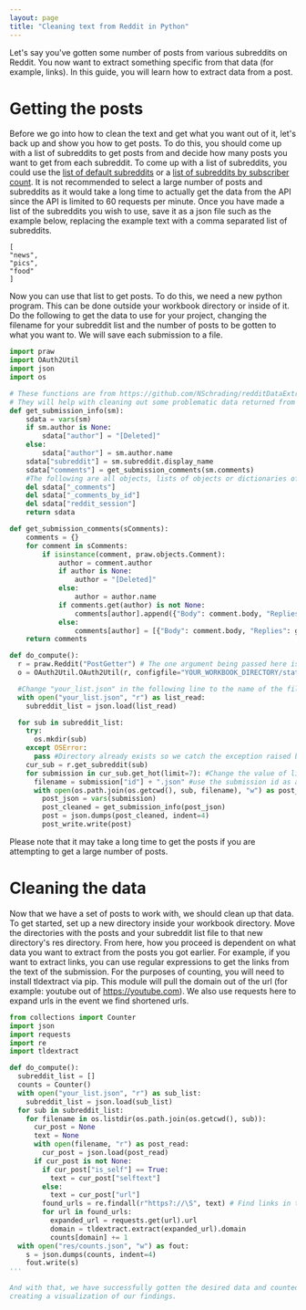 ```yaml
---
layout: page
title: "Cleaning text from Reddit in Python"
---
```


Let's say you've gotten some number of posts from various subreddits on Reddit. You now want to extract
something specific from that data (for example, links). In this guide, you will learn how to extract data
from a post.

# Getting the posts

Before we go into how to clean the text and get what you want out of it, let's back up and
show you how to get posts. To do this, you should come up with a list of subreddits to get
posts from and decide how many posts you want to get from each subreddit. To come up with
a list of subreddits, you could use the [list of default subreddits](https://www.reddit.com/r/defaults/comments/3hu24f/list_of_default_subreddits_20150821_multiple/)
or a [list of subreddits by subscriber count](http://redditlist.com/). It is not recommended to
select a large number of posts and subreddits as it would take a long time to actually get
the data from the API since the API is limited to 60 requests per minute. Once you have made
a list of the subreddits you wish to use, save it as a json file such as the example below,
replacing the example text with a comma separated list of subreddits.

```
[
"news",
"pics",
"food"
]
```

Now you can use that list to get posts. To do this, we need a new python program.
This can be done outside your workbook directory or inside of it. Do the following
to get the data to use for your project, changing the filename for
your subreddit list and the number of posts to be gotten to what you want to. We
will save each submission to a file.

```python
import praw
import OAuth2Util
import json
import os

# These functions are from https://github.com/NSchrading/redditDataExtractor/blob/master/RedditDataExtractor/redditDataExtractor.py
# They will help with cleaning out some problematic data returned from the API as well as making a list of comments
def get_submission_info(sm):
    sdata = vars(sm)
    if sm.author is None:
        sdata["author"] = "[Deleted]"
    else:
        sdata["author"] = sm.author.name
    sdata["subreddit"] = sm.subreddit.display_name
    sdata["comments"] = get_submission_comments(sm.comments)
    #The following are all objects, lists of objects or dictionaries of objects that we don't need anymore
    del sdata["_comments"]
    del sdata["_comments_by_id"]
    del sdata["reddit_session"]
    return sdata

def get_submission_comments(sComments):
    comments = {}
    for comment in sComments:
        if isinstance(comment, praw.objects.Comment):
            author = comment.author
            if author is None:
                author = "[Deleted]"
            else:
                author = author.name
            if comments.get(author) is not None:
                comments[author].append({"Body": comment.body, "Replies": get_comments(comment.replies)})
            else:
                comments[author] = [{"Body": comment.body, "Replies": get_comments(comment.replies)}]
    return comments

def do_compute():
  r = praw.Reddit("PostGetter") # The one argument being passed here is the user agent string which is required by the api
  o = OAuth2Util.OAuth2Util(r, configfile="YOUR_WORKBOOK_DIRECTORY/static/keys/oauth.ini") #if you are working within the workbook directory, change configfile to ../static/keys/oauth.ini

  #Change "your_list.json" in the following line to the name of the file where your subreddit list is stored.
  with open("your_list.json", "r") as list_read:
    subreddit_list = json.load(list_read)

  for sub in subreddit_list:
    try:
      os.mkdir(sub)
    except OSError:
      pass #Directory already exists so we catch the exception raised by os.mkdir() and move on
    cur_sub = r.get_subreddit(sub)
    for submission in cur_sub.get_hot(limit=7): #Change the value of limit to the number of posts you want to get
      filename = submission["id"] + ".json" #use the submission id as a filename
      with open(os.path.join(os.getcwd(), sub, filename), "w") as post_write:
        post_json = vars(submission)
        post_cleaned = get_submission_info(post_json)
        post = json.dumps(post_cleaned, indent=4)
        post_write.write(post)
```

Please note that it may take a long time to get the posts if you are attempting to get a large number of posts.

# Cleaning the data

Now that we have a set of posts to work with, we should clean up that data. To get started,
set up a new directory inside your workbook directory. Move the directories with the posts
and your subreddit list file to that new directory's res directory. From here, how you proceed
is dependent on what data you want to extract from the posts you got earlier. For example,
if you want to extract links, you can use regular expressions to get the links from the
text of the submission. For the purposes of counting, you will need to install tldextract via pip.
This module will pull the domain out of the url (for example: youtube out of https://youtube.com). We
also use requests here to expand urls in the event we find shortened urls.

```python
from collections import Counter
import json
import requests
import re
import tldextract

def do_compute():
  subreddit_list = []
  counts = Counter()
  with open("your_list.json", "r") as sub_list:
    subreddit_list = json.load(sub_list)
  for sub in subreddit_list:
    for filename in os.listdir(os.path.join(os.getcwd(), sub)):
      cur_post = None
      text = None
      with open(filename, "r") as post_read:
        cur_post = json.load(post_read)
      if cur_post is not None:
        if cur_post["is_self"] == True:
          text = cur_post["selftext"]
        else:
          text = cur_post["url"]
        found_urls = re.findall(r"https?://\S", text) # Find links in the post text using regular expressions
        for url in found_urls:
          expanded_url = requests.get(url).url
          domain = tldextract.extract(expanded_url).domain
          counts[domain] += 1
  with open("res/counts.json", "w") as fout:
    s = json.dumps(counts, indent=4)
    fout.write(s)
'''

And with that, we have successfully gotten the desired data and counted it. We can now move on to
creating a visualization of our findings.
